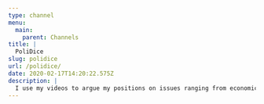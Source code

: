 ```yaml
---
type: channel
menu:
  main:
    parent: Channels
title: |
  PoliDice
slug: polidice
url: /polidice/
date: 2020-02-17T14:20:22.575Z
description: |
  I use my videos to argue my positions on issues ranging from economics to healthcare, immigration, social justice, the environment, and any other issue or topic that comes to mind.
---
```

